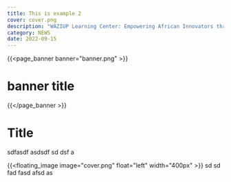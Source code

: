 ```yaml
---
title: This is example 2
cover: cover.png
description: "WAZIUP Learning Center: Empowering African Innovators through IoT Education"
category: NEWS
date: 2022-09-15
---
```


{{<page_banner banner="banner.png" >}}
# banner title
{{</page_banner >}}

# Title
sdfasdf asdsdf sd
dsf a

{{<floating_image image="cover.png" float="left" width="400px" >}}
sd
sd fad
 fasd afsd as
